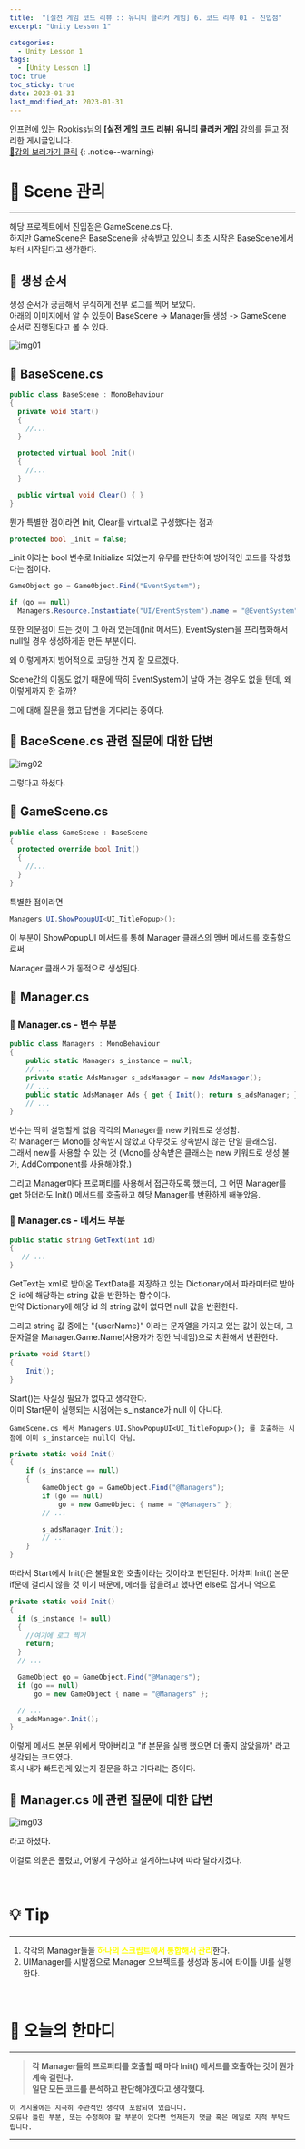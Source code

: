 ```yaml
---
title:  "[실전 게임 코드 리뷰 :: 유니티 클리커 게임] 6. 코드 리뷰 01 - 진입점"
excerpt: "Unity Lesson 1"

categories:
  - Unity Lesson 1
tags:
  - [Unity Lesson 1]
toc: true
toc_sticky: true
date: 2023-01-31
last_modified_at: 2023-01-31
---
```


인프런에 있는 Rookiss님의 **[실전 게임 코드 리뷰] 유니티 클리커 게임** 강의를 듣고 정리한 게시글입니다.
<br>
[🔔강의 보러가기 클릭](https://www.inflearn.com/course/%EC%8B%A4%EC%A0%84%EA%B2%8C%EC%9E%84-%EC%BD%94%EB%93%9C%EB%A6%AC%EB%B7%B0-%EC%9C%A0%EB%8B%88%ED%8B%B0-%ED%81%B4%EB%A6%AC%EC%BB%A4)
{: .notice--warning}

# 📕 Scene 관리
<hr style="width:100%" />
  
해당 프로젝트에서 진입점은 GameScene.cs 다.  
하지만 GameScene은 BaseScene을 상속받고 있으니 최초 시작은 BaseScene에서부터 시작된다고 생각한다.

## 🔖 생성 순서 

생성 순서가 궁금해서 무식하게 전부 로그를 찍어 보았다.  
아래의 이미지에서 알 수 있듯이 BaseScene -> Manager들 생성 -> GameScene 순서로 진행된다고 볼 수 있다.

![img01](/assets/images/posts/Unity_Lecture_1/2023-01-31-my-unitylec1-post_6/1.png)

## 🔖 BaseScene.cs
```c#
public class BaseScene : MonoBehaviour
{
  private void Start()
  {
    //...
  }

  protected virtual bool Init()
  {
    //...
  }

  public virtual void Clear() { }
}
```

뭔가 특별한 점이라면 Init, Clear를 virtual로 구성했다는 점과

```c#
protected bool _init = false;
```

_init 이라는 bool 변수로 Initialize 되었는지 유무를 판단하여 방어적인 코드를 작성했다는 점이다.

```c#
GameObject go = GameObject.Find("EventSystem");

if (go == null)
  Managers.Resource.Instantiate("UI/EventSystem").name = "@EventSystem";
```

또한 의문점이 드는 것이 그 아래 있는데(Init 메서드), EventSystem을 프리팹화해서 null일 경우 생성하게끔 만든 부분이다.  

왜 이렇게까지 방어적으로 코딩한 건지 잘 모르겠다.

Scene간의 이동도 없기 때문에 딱히 EventSystem이 날아 가는 경우도 없을 텐데, 왜 이렇게까지 한 걸까?  

그에 대해 질문을 했고 답변을 기다리는 중이다.

## 🔖 BaceScene.cs 관련 질문에 대한 답변

![img02](/assets/images/posts/Unity_Lecture_1/2023-01-31-my-unitylec1-post_6/2.png)

그렇다고 하셨다.

## 🔖 GameScene.cs

```c#
public class GameScene : BaseScene
{
  protected override bool Init()
  {
    //...
  }
}
```

특별한 점이라면 

```c#
Managers.UI.ShowPopupUI<UI_TitlePopup>();
```

이 부분이 ShowPopupUI 메서드를 통해 Manager 클래스의 멤버 메서드를 호출함으로써 

Manager 클래스가 동적으로 생성된다.

## 🔖 Manager.cs

### 📄 Manager.cs - 변수 부분
```c#
public class Managers : MonoBehaviour
{
    public static Managers s_instance = null;
    // ...
    private static AdsManager s_adsManager = new AdsManager();
    // ...
    public static AdsManager Ads { get { Init(); return s_adsManager; } }
    // ...
}
```

변수는 딱히 설명할게 없음 각각의 Manager를 new 키워드로 생성함.  
각 Manager는 Mono를 상속받지 않았고 아무것도 상속받지 않는 단일 클래스임.  
그래서 new를 사용할 수 있는 것 (Mono를 상속받은 클래스는 new 키워드로 생성 불가, AddComponent를 사용해야함.)  

그리고 Manager마다 프로퍼티를 사용해서 접근하도록 했는데, 그 어떤 Manager를 get 하더라도 Init() 메서드를 호출하고 해당 Manager를 반환하게 해놓았음.  

### 📄 Manager.cs - 메서드 부분

```c#
public static string GetText(int id)
{
   // ...
}

```

GetText는 xml로 받아온 TextData를 저장하고 있는 Dictionary에서 파라미터로 받아온 id에 해당하는 string 값을 반환하는 함수이다.  
만약 Dictionary에 해당 id 의 string 값이 없다면 null 값을 반환한다.  

그리고 string 값 중에는 "{userName}" 이라는 문자열을 가지고 있는 값이 있는데, 그 문자열을 Manager.Game.Name(사용자가 정한 닉네임)으로 치환해서 반환한다.  

```c#
private void Start()
{
    Init();
}
```

Start()는 사실상 필요가 없다고 생각한다.  
이미 Start문이 실행되는 시점에는 s_instance가 null 이 아니다.  
      
    GameScene.cs 에서 Managers.UI.ShowPopupUI<UI_TitlePopup>(); 를 호출하는 시점에 이미 s_instance는 null이 아님.

```c#
private static void Init()
{
    if (s_instance == null)
    {
        GameObject go = GameObject.Find("@Managers");
        if (go == null)
            go = new GameObject { name = "@Managers" };
        // ...

        s_adsManager.Init();
        // ...
    }
}
```

따라서 Start에서 Init()은 불필요한 호출이라는 것이라고 판단된다.
어차피 Init() 본문 if문에 걸리지 않을 것 이기 때문에, 에러를 잡을려고 했다면 else로 잡거나 역으로 

```c#
private static void Init()
{
  if (s_instance != null) 
  {
    //여기에 로그 찍기
    return;
  }
  // ...

  GameObject go = GameObject.Find("@Managers");
  if (go == null)
      go = new GameObject { name = "@Managers" };

  // ...
  s_adsManager.Init();
}
```

이렇게 메서드 본문 위에서 막아버리고 "if 본문을 실행 했으면 더 좋지 않았을까" 라고 생각되는 코드였다.  
혹시 내가 빠트린게 있는지 질문을 하고 기다리는 중이다. 

## 🔖 Manager.cs 에 관련 질문에 대한 답변

![img03](/assets/images/posts/Unity_Lecture_1/2023-01-31-my-unitylec1-post_6/3.png)

라고 하셨다.

이걸로 의문은 풀렸고, 어떻게 구성하고 설계하느냐에 따라 달라지겠다.

<br>

# 💡 Tip
<hr style="width:100%" />

1. 각각의 Manager들을 <strong style="color:yellow;">하나의 스크립트에서 통합해서 관리</strong>한다.
2. UIManager를 시발점으로 Manager 오브젝트를 생성과 동시에 타이틀 UI를 실행한다.

<br>

# 📢 오늘의 한마디
<hr style="width:100%" />
  
>**각 Manager들의 프로퍼티를 호출할 때 마다 Init() 메서드를 호출하는 것이 뭔가 계속 걸린다.**  
>**일단 모든 코드를 분석하고 판단해야겠다고 생각했다.**


    이 게시물에는 지극히 주관적인 생각이 포함되어 있습니다. 
    오류나 틀린 부분, 또는 수정해야 할 부분이 있다면 언제든지 댓글 혹은 메일로 지적 부탁드립니다.
    
<hr style="width:100%" />

